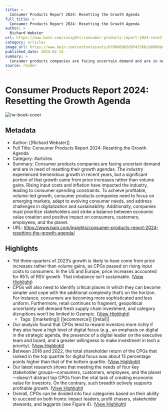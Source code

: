 ```yaml
---
title: >
  Consumer Products Report 2024: Resetting the Growth Agenda
full_title: >
  Consumer Products Report 2024: Resetting the Growth Agenda
author: >
  Richard Webster
url: https://www.bain.com/insights/consumer-products-report-2024-resetting-the-growth-agenda/
category: articles
image_url: https://www.bain.com/contentassets/b700d00b5d9f4336bcb8960b0d4cfcf5/launch-card_consumer_products_report_2024_social_1200x628.png
published_date: 2024-02-14
summary: >
  Consumer products companies are facing uncertain demand and are in need of resetting their growth agendas. The industry experienced tremendous growth in recent years, but a significant portion of that growth came from price increases rather than volume gains. Rising input costs and inflation have impacted the industry, leading to consumer spending constraints. To achieve profitable, volume-led growth, consumer products companies need to focus on emerging markets, adapt to evolving consumer needs, and address challenges in digitalization and sustainability. Additionally, companies must prioritize stakeholders and strike a balance between economic value creation and positive impact on consumers, customers, employees, and the planet.
source: reader
---
```

# Consumer Products Report 2024: Resetting the Growth Agenda

![rw-book-cover](https://www.bain.com/contentassets/b700d00b5d9f4336bcb8960b0d4cfcf5/launch-card_consumer_products_report_2024_social_1200x628.png)

## Metadata
- Author: [[Richard Webster]]
- Full Title: Consumer Products Report 2024: Resetting the Growth Agenda
- Category: #articles
- Summary: Consumer products companies are facing uncertain demand and are in need of resetting their growth agendas. The industry experienced tremendous growth in recent years, but a significant portion of that growth came from price increases rather than volume gains. Rising input costs and inflation have impacted the industry, leading to consumer spending constraints. To achieve profitable, volume-led growth, consumer products companies need to focus on emerging markets, adapt to evolving consumer needs, and address challenges in digitalization and sustainability. Additionally, companies must prioritize stakeholders and strike a balance between economic value creation and positive impact on consumers, customers, employees, and the planet.
- URL: https://www.bain.com/insights/consumer-products-report-2024-resetting-the-growth-agenda/

## Highlights
- Yet three-quarters of 2023’s growth is likely to have come from price increases rather than volume gains, as CPGs passed on rising input costs to consumers. In the US and Europe, price increases accounted for 95% of RSV growth. That imbalance isn’t sustainable. ([View Highlight](https://read.readwise.io/read/01htyxvx8z5ymvwqvyrcmvt4rw))
- CPGs will also need to identify critical places in which they can become simpler and cope with the additional complexity that’s on the horizon. For instance, consumers are becoming more sophisticated and less uniform. Furthermore, retail continues to fragment, geopolitical uncertainty will demand fresh supply chain investment, and category disruptions won’t be limited to Ozempic. ([View Highlight](https://read.readwise.io/read/01htyxxvz8r0tyk97cd492c22n))
    - Tags: [[marketing]] [[ecommerce]] [[retail]] 
- Our analysis found that CPGs tend to reward investors more richly if they also have a high level of digital focus (e.g., an emphasis on digital in the strategic agenda, the presence of a digital leader on the executive team and board, and a greater willingness to make investment in tech a priority). ([View Highlight](https://read.readwise.io/read/01htyxz3pwy1jw14xmqyxn4901))
- Between 2018 and 2022, the total shareholder return of the CPGs that ranked in the top quartile for digital focus was about 15 percentage points higher than that of the bottom quartile. ([View Highlight](https://read.readwise.io/read/01htyxzbxk5k9zrs6zf5n5awkt))
- Our latest research shows that meeting the needs of four key stakeholder groups—consumers, customers, employees, and the planet—doesn’t distract top CPGs from the vital task of creating economic value for investors. On the contrary, such breadth actively supports profitable growth. ([View Highlight](https://read.readwise.io/read/01htyy1zhfey1d64adndw2qgcm))
- Overall, CPGs can be divided into four categories based on their ability to succeed on both fronts: impact leaders, profit chasers, stakeholder stewards, and laggards (see Figure 4). ([View Highlight](https://read.readwise.io/read/01htyy2yfgg9dsmqgc5tp5nn4a))


